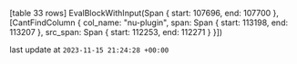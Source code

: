 [table 33 rows]
EvalBlockWithInput(Span { start: 107696, end: 107700 }, [CantFindColumn { col_name: &quot;nu-plugin&quot;, span: Span { start: 113198, end: 113207 }, src_span: Span { start: 112253, end: 112271 } }])

last update at `2023-11-15 21:24:28 +00:00`
